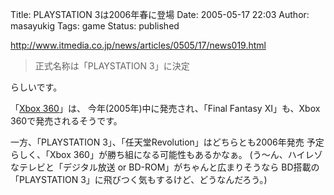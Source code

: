 Title: PLAYSTATION 3は2006年春に登場
Date: 2005-05-17 22:03
Author: masayukig
Tags: game
Status: published

<http://www.itmedia.co.jp/news/articles/0505/17/news019.html>

> 正式名称は「PLAYSTATION 3」に決定

らしいです。

「[Xbox 360](http://news.google.co.jp/news?q=xbox+360)」は、
今年(2005年)中に発売され、「Final Fantasy XI」も、Xbox
360で発売されるそうです。

一方、「PLAYSTATION 3」、「任天堂Revolution」はどちらとも2006年発売
予定らしく、「Xbox 360」が勝ち組になる可能性もあるかなぁ。
(う〜ん、ハイレゾなテレビと「デジタル放送 or
BD-ROM」がちゃんと広まりそうなら
BD搭載の「PLAYSTATION 3」に飛びつく気もするけど、どうなんだろう。)

